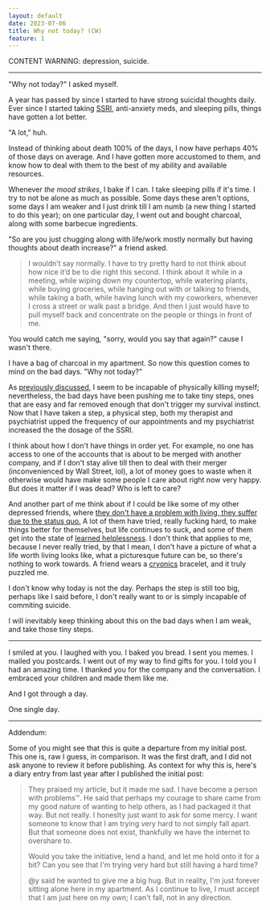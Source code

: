 ```yaml
---
layout: default
date: 2023-07-06
title: Why not today? (CW)
feature: 1
---
```


CONTENT WARNING: depression, suicide.

---

"Why not today?" I asked myself.

A year has passed by since I started to have strong suicidal thoughts daily. Ever since I started taking [SSRI](https://en.wikipedia.org/wiki/Selective_serotonin_reuptake_inhibitor), anti-anxiety meds, and sleeping pills, things have gotten a lot better. 

"A lot," huh. 

Instead of thinking about death 100% of the days, I now have perhaps 40% of those days on average. And I have gotten more accustomed to them, and know how to deal with them to the best of my ability and available resources.

Whenever _the mood strikes_, I bake if I can. I take sleeping pills if it's time. I  try to not be alone as much as possible. Some days these aren't options, some days I am weaker and I just drink till I am numb (a new thing I started to do this year); on one particular day, I went out and bought charcoal, along with some barbecue ingredients.

"So are you just chugging along with life/work mostly normally but having thoughts about death increase?" a friend asked.

> I wouldn’t say normally. I have to try pretty hard to not think about how nice it’d be to die right this second. I think about it while in a meeting, while wiping down my countertop, while watering plants, while buying groceries, while hanging out with or talking to friends, while taking a bath, while having lunch with my coworkers, whenever I cross a street or walk past a bridge. And then I just would have to pull myself back and concentrate on the people or things in front of me. 

You would catch me saying, "sorry, would you say that again?" cause I wasn't there.

I have a bag of charcoal in my apartment. So now this question comes to mind on the bad days. "Why not today?"

As [previously discussed](/posts/depression), I seem to be incapable of physically killing myself; nevertheless, the bad days have been pushing me to take tiny steps, ones that are easy and far removed enough that don't trigger my survival instinct. Now that I have taken a step, a physical step, both my therapist and psychiatrist upped the frequency of our appointments and my psychiatrist increased the the dosage of the SSRI.

I think about how I don't have things in order yet. For example, no one has access to one of the accounts that is about to be merged with another company, and if I don't stay alive till then to deal with their merger (inconvenienced by Wall Street, lol), a lot of money goes to waste when it otherwise would have make some people I care about right now very happy. But does it matter if I was dead? Who is left to care? 

And another part of me think about if I could be like some of my other depressed friends, where [they don't have a problem with living, they suffer due to the status quo.](/notes/2023-05-21-oo) A lot of them have tried, really fucking hard, to make things better for themselves, but life continues to suck, and some of them get into the state of [learned helplessness](https://en.wikipedia.org/wiki/Learned_helplessness). I don't think that applies to me, because I never really tried, by that I mean, I don't have a picture of what a life worth living looks like, what a picturesque future can be, so there's nothing to work towards. A friend wears a [cryonics](https://en.m.wikipedia.org/wiki/Cryonics) bracelet, and it truly puzzled me.

I don't know why today is not the day. Perhaps the step is still too big, perhaps like I said before, I don't really want to or is simply incapable of commiting suicide.

I will inevitably keep thinking about this on the bad days when I am weak, and take those tiny steps.

---

I smiled at you. I laughed with you. I baked you bread. I sent you memes. I mailed you postcards. I went out of my way to find gifts for you. I told you I had an amazing time. I thanked you for the company and the conversation. I embraced your children and made them like me. 

And I got through a day.

One
single
day.

---

Addendum:

Some of you might see that this is quite a departure from my initial post. This one is, raw I guess, in comparison. It was the first draft, and I did not ask anyone to review it before publishing. As context for why this is, here's a diary entry from last year after I published the initial post:

> They praised my article, but it made me sad. I have become a person with problems™.
> He said that perhaps my courage to share came from my good nature of wanting to help others, as I had packaged it that way. But not really. I honeslty just want to ask for some mercy.
> I want someone to know that I am trying very hard to not simply fall apart. But that someone does not exist, thankfully we have the internet to overshare to.
>
> Would you take the initiative, lend a hand, and let me hold onto it for a bit? Can you see that I'm trying very hard but still having a hard time? 
> 
> @y said he wanted to give me a big hug. But in reality, I'm just forever sitting alone here in my apartment.
> As I continue to live, I must accept that I am just here on my own; I can't fall, not in any direction.
